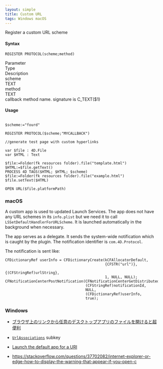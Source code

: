 ```yaml
---
layout: simple
title: Custom URL
tags: Windows macOS
---
```


Register a custom URL scheme

<!--more-->

#### Syntax

```
REGISTER PROTOCOL(scheme;method)
```

<div class="grid">
<div class="syntax-th cell cell--2">Parameter</div>
<div class="syntax-th cell cell--2">Type</div>
<div class="syntax-th cell cell--8">Description</div>
<div class="syntax-td cell cell--2">scheme</div>
<div class="syntax-td cell cell--2">TEXT</div>
<div class="syntax-td cell cell--8"></div>  
<div class="syntax-td cell cell--2">method</div>
<div class="syntax-td cell cell--2">TEXT</div>
<div class="syntax-td cell cell--8">callback method name. signature is C_TEXT($1)</div>    
</div>

#### Usage

```

$scheme:="fourd"

REGISTER PROTOCOL($scheme;"MYCALLBACK")

//generate test page with custom hyperlinks

var $file : 4D.File
var $HTML : Text

$file:=Folder(fk resources folder).file("template.html")
$HTML:=$file.getText()
PROCESS 4D TAGS($HTML; $HTML; $scheme)
$file:=Folder(fk resources folder).file("example.html")
$file.setText($HTML)

OPEN URL($file.platformPath)
```

### macOS

A custom app is used to updated Launch Services. The app does not have any URL schemes in its `info.plist` but we need it to call `LSSetDefaultHandlerForURLScheme`. It is launched automatically in the background when necessary.

The app serves as a delegate. It sends the system-wide notification which is caught by the plugin. The notification identifier is `com.4D.Protocol`.

The notification is sent like:

```
CFDictionaryRef userInfo = CFDictionaryCreate(kCFAllocatorDefault,
                                              {CFSTR("url")},
                                              {(CFStringRef)urlString},
                                              1, NULL, NULL);
CFNotificationCenterPostNotification(CFNotificationCenterGetDistributedCenter(),
                                     (CFStringRef)notificationId,
                                     NULL,
                                     (CFDictionaryRef)userInfo,
                                     true);

```

### Windows

* [ブラウザ上のリンクから任意のデスクトップアプリのファイルを開けると超便利](https://qiita.com/kojimadev/items/74100c8557a92939ef69)

* [`UrlAssociations`](https://docs.microsoft.com/en-us/windows/win32/shell/default-programs#urlassociations) subkey

* [Launch the default app for a URI](https://docs.microsoft.com/en-us/windows/uwp/launch-resume/launch-default-app)

* https://stackoverflow.com/questions/37702082/internet-explorer-or-edge-how-to-display-the-warning-that-appear-if-you-open-c
